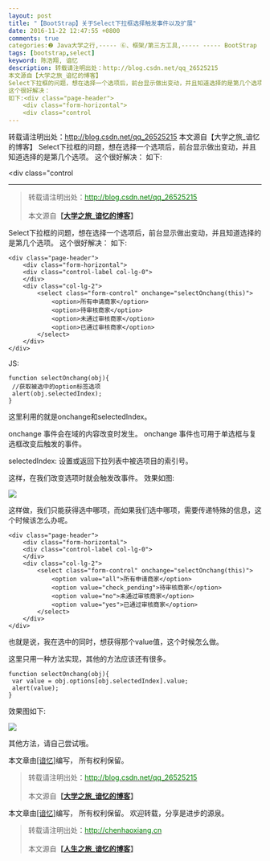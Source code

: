 ```yaml
---
layout: post
title: "【BootStrap】关于Select下拉框选择触发事件以及扩展"
date: 2016-11-22 12:47:55 +0800
comments: true
categories:❷ Java大学之行,----- ⑥、框架/第三方工具,----- ----- BootStrap
tags: [bootstrap,select]
keyword: 陈浩翔, 谙忆
description: 转载请注明出处：http://blog.csdn.net/qq_26525215
本文源自【大学之旅_谙忆的博客】
Select下拉框的问题，想在选择一个选项后，前台显示做出变动，并且知道选择的是第几个选项。 
这个很好解决： 
如下:<div class="page-header">
    <div class="form-horizontal">
    <div class="control 
---
```



转载请注明出处：http://blog.csdn.net/qq_26525215
本文源自【大学之旅_谙忆的博客】
Select下拉框的问题，想在选择一个选项后，前台显示做出变动，并且知道选择的是第几个选项。 
这个很好解决： 
如下:<div class="page-header">
    <div class="form-horizontal">
    <div class="control
<!-- more -->
----------

<blockquote cite='陈浩翔'>
<p background-color='#D3D3D3'>转载请注明出处：<a href='http://blog.csdn.net/qq_26525215'><font color="green">http://blog.csdn.net/qq_26525215</font></a><br><br>
本文源自<strong>【<a href='http://blog.csdn.net/qq_26525215' target='_blank'>大学之旅_谙忆的博客</a>】</strong></p>
</blockquote>


Select下拉框的问题，想在选择一个选项后，前台显示做出变动，并且知道选择的是第几个选项。
这个很好解决：
如下:

```
<div class="page-header">
	<div class="form-horizontal">
	<div class="control-label col-lg-0">
	</div>
	<div class="col-lg-2">
		<select class="form-control" onchange="selectOnchang(this)">
			<option>所有申请商家</option>
			<option>待审核商家</option>
			<option>未通过审核商家</option>
			<option>已通过审核商家</option>
		</select>
	</div>
</div>
```
JS:
```
function selectOnchang(obj){  
 //获取被选中的option标签选项 
 alert(obj.selectedIndex);
}
```

这里利用的就是onchange和selectedIndex。

onchange 事件会在域的内容改变时发生。
onchange 事件也可用于单选框与复选框改变后触发的事件。

selectedIndex: 设置或返回下拉列表中被选项目的索引号。

这样，在我们改变选项时就会触发改事件。
效果如图:

![](http://img.blog.csdn.net/20161122003338293)

这样做，我们只能获得选中哪项，而如果我们选中哪项，需要传递特殊的信息，这个时候该怎么办呢。

```
<div class="page-header">
	<div class="form-horizontal">
	<div class="control-label col-lg-0">
	</div>
	<div class="col-lg-2">
		<select class="form-control" onchange="selectOnchang(this)">
			<option value="all">所有申请商家</option>
			<option value="check_pending">待审核商家</option>
			<option value="no">未通过审核商家</option>
			<option value="yes">已通过审核商家</option>
		</select>
	</div>
</div>
```
也就是说，我在选中的同时，想获得那个value值，这个时候怎么做。

这里只用一种方法实现，其他的方法应该还有很多。
```
function selectOnchang(obj){  
 var value = obj.options[obj.selectedIndex].value;
 alert(value);
}
```
效果图如下:

![](http://img.blog.csdn.net/20161122004643653)

其他方法，请自己尝试哦。


本文章由<a href="https://chenhaoxiang.github.io/">[谙忆]</a>编写， 所有权利保留。 
<blockquote cite='陈浩翔'>
<p background-color='#D3D3D3'>转载请注明出处：<a href='http://blog.csdn.net/qq_26525215'><font color="green">http://blog.csdn.net/qq_26525215</font></a><br><br>
本文源自<strong>【<a href='http://blog.csdn.net/qq_26525215' target='_blank'>大学之旅_谙忆的博客</a>】</strong></p>
</blockquote>


本文章由<a href="http://chenhaoxiang.cn/">[谙忆]</a>编写， 所有权利保留。 
欢迎转载，分享是进步的源泉。
<blockquote cite='陈浩翔'>
<p background-color='#D3D3D3'>转载请注明出处：<a href='http://chenhaoxiang.cn'><font color="green">http://chenhaoxiang.cn</font></a><br><br>
本文源自<strong>【<a href='http://chenhaoxiang.cn' target='_blank'>人生之旅_谙忆的博客</a>】</strong></p>
</blockquote>

